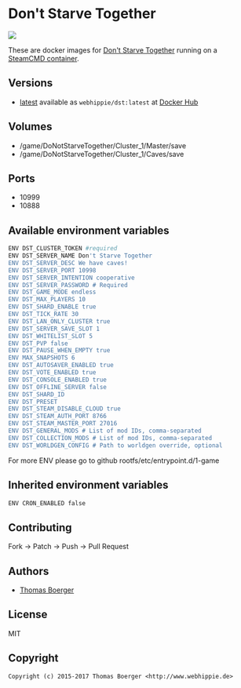 # Don't Starve Together

[![](https://images.microbadger.com/badges/image/webhippie/dst.svg)](https://microbadger.com/images/webhippie/dst "Get your own image badge on microbadger.com")

These are docker images for [Don't Starve Together](https://www.kleientertainment.com/games/dont-starve-together) running on a [SteamCMD container](https://registry.hub.docker.com/u/webhippie/steamcmd/).


## Versions

* [latest](https://github.com/dockhippie/dst/tree/master) available as ```webhippie/dst:latest``` at [Docker Hub](https://registry.hub.docker.com/u/webhippie/dst/)


## Volumes

* /game/DoNotStarveTogether/Cluster_1/Master/save
* /game/DoNotStarveTogether/Cluster_1/Caves/save


## Ports

* 10999
* 10888


## Available environment variables

```bash
ENV DST_CLUSTER_TOKEN #required 
ENV DST_SERVER_NAME Don't Starve Together
ENV DST_SERVER_DESC We have caves!
ENV DST_SERVER_PORT 10998
ENV DST_SERVER_INTENTION cooperative
ENV DST_SERVER_PASSWORD # Required
ENV DST_GAME_MODE endless
ENV DST_MAX_PLAYERS 10
ENV DST_SHARD_ENABLE true
ENV DST_TICK_RATE 30
ENV DST_LAN_ONLY_CLUSTER true
ENV DST_SERVER_SAVE_SLOT 1
ENV DST_WHITELIST_SLOT 5
ENV DST_PVP false
ENV DST_PAUSE_WHEN_EMPTY true
ENV MAX_SNAPSHOTS 6
ENV DST_AUTOSAVER_ENABLED true
ENV DST_VOTE_ENABLED true
ENV DST_CONSOLE_ENABLED true
ENV DST_OFFLINE_SERVER false
ENV DST_SHARD_ID
ENV DST_PRESET
ENV DST_STEAM_DISABLE_CLOUD true
ENV DST_STEAM_AUTH_PORT 8766
ENV DST_STEAM_MASTER_PORT 27016
ENV DST_GENERAL_MODS # List of mod IDs, comma-separated
ENV DST_COLLECTION_MODS # List of mod IDs, comma-separated
ENV DST_WORLDGEN_CONFIG # Path to worldgen override, optional
```
For more ENV please go to github rootfs/etc/entrypoint.d/1-game

## Inherited environment variables

```bash
ENV CRON_ENABLED false
```


## Contributing

Fork -> Patch -> Push -> Pull Request


## Authors

* [Thomas Boerger](https://github.com/tboerger)


## License

MIT


## Copyright

```
Copyright (c) 2015-2017 Thomas Boerger <http://www.webhippie.de>
```
